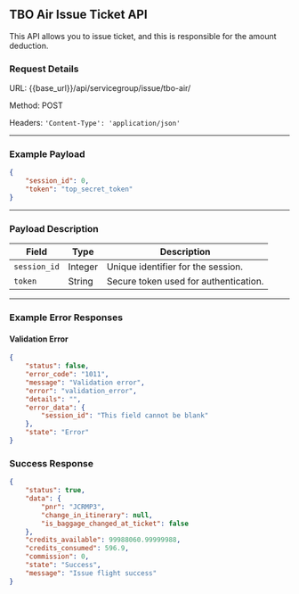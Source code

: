 ## TBO Air Issue Ticket API

This API allows you to issue ticket, and this is responsible for the amount deduction.

### Request Details

URL: {{base_url}}/api/servicegroup/issue/tbo-air/

Method: POST

Headers: `'Content-Type': 'application/json'`

---

### **Example Payload**

```json
{
    "session_id": 0,
    "token": "top_secret_token"
}
```

---

### **Payload Description**

| **Field**    | **Type** | **Description**                       |
| ------------ | -------- | ------------------------------------- |
| `session_id` | Integer  | Unique identifier for the session.    |
| `token`      | String   | Secure token used for authentication. |

---

### Example Error Responses

#### Validation Error
```json
{
    "status": false,
    "error_code": "1011",
    "message": "Validation error",
    "error": "validation_error",
    "details": "",
    "error_data": {
        "session_id": "This field cannot be blank"
    },
    "state": "Error"
}
```

### Success Response

```json
{
    "status": true,
    "data": {
        "pnr": "JCRMP3",
        "change_in_itinerary": null,
        "is_baggage_changed_at_ticket": false
    },
    "credits_available": 99988060.99999988,
    "credits_consumed": 596.9,
    "commission": 0,
    "state": "Success",
    "message": "Issue flight success"
}
```
